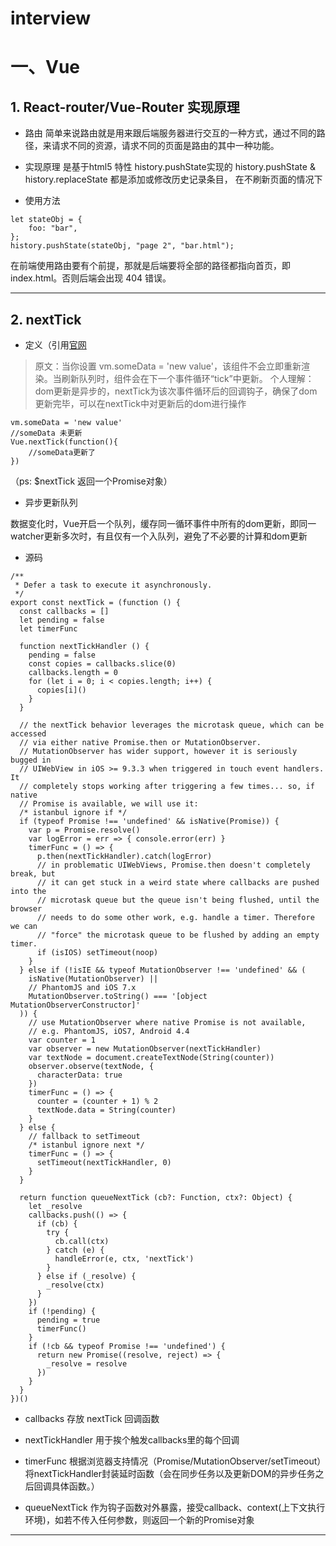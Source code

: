 # interview
# 一、Vue
## 1. React-router/Vue-Router  实现原理
   * 路由
简单来说路由就是用来跟后端服务器进行交互的一种方式，通过不同的路径，来请求不同的资源，请求不同的页面是路由的其中一种功能。
   * 实现原理
是基于html5 特性 history.pushState实现的
history.pushState & history.replaceState 都是添加或修改历史记录条目，
在不刷新页面的情况下

  * 使用方法
  ```
  let stateObj = {
      foo: "bar",
  };
  history.pushState(stateObj, "page 2", "bar.html");

  ```
  在前端使用路由要有个前提，那就是后端要将全部的路径都指向首页，即 index.html。否则后端会出现 404 错误。
***
## 2. nextTick
   * 定义（引用[官网](https://cn.vuejs.org/v2/api/#Vue-nextTick)
> 原文：当你设置 vm.someData = 'new value'，该组件不会立即重新渲染。当刷新队列时，组件会在下一个事件循环“tick”中更新。
个人理解：dom更新是异步的，nextTick为该次事件循环后的回调钩子，确保了dom更新完毕，可以在nextTick中对更新后的dom进行操作
```
vm.someData = 'new value'
//someData 未更新
Vue.nextTick(function(){
    //someData更新了
})
```
（ps: $nextTick 返回一个Promise对象）
   * 异步更新队列

数据变化时，Vue开启一个队列，缓存同一循环事件中所有的dom更新，即同一watcher更新多次时，有且仅有一个入队列，避免了不必要的计算和dom更新
   * 源码
```
/**
 * Defer a task to execute it asynchronously.
 */
export const nextTick = (function () {
  const callbacks = []
  let pending = false
  let timerFunc

  function nextTickHandler () {
    pending = false
    const copies = callbacks.slice(0)
    callbacks.length = 0
    for (let i = 0; i < copies.length; i++) {
      copies[i]()
    }
  }

  // the nextTick behavior leverages the microtask queue, which can be accessed
  // via either native Promise.then or MutationObserver.
  // MutationObserver has wider support, however it is seriously bugged in
  // UIWebView in iOS >= 9.3.3 when triggered in touch event handlers. It
  // completely stops working after triggering a few times... so, if native
  // Promise is available, we will use it:
  /* istanbul ignore if */
  if (typeof Promise !== 'undefined' && isNative(Promise)) {
    var p = Promise.resolve()
    var logError = err => { console.error(err) }
    timerFunc = () => {
      p.then(nextTickHandler).catch(logError)
      // in problematic UIWebViews, Promise.then doesn't completely break, but
      // it can get stuck in a weird state where callbacks are pushed into the
      // microtask queue but the queue isn't being flushed, until the browser
      // needs to do some other work, e.g. handle a timer. Therefore we can
      // "force" the microtask queue to be flushed by adding an empty timer.
      if (isIOS) setTimeout(noop)
    }
  } else if (!isIE && typeof MutationObserver !== 'undefined' && (
    isNative(MutationObserver) ||
    // PhantomJS and iOS 7.x
    MutationObserver.toString() === '[object MutationObserverConstructor]'
  )) {
    // use MutationObserver where native Promise is not available,
    // e.g. PhantomJS, iOS7, Android 4.4
    var counter = 1
    var observer = new MutationObserver(nextTickHandler)
    var textNode = document.createTextNode(String(counter))
    observer.observe(textNode, {
      characterData: true
    })
    timerFunc = () => {
      counter = (counter + 1) % 2
      textNode.data = String(counter)
    }
  } else {
    // fallback to setTimeout
    /* istanbul ignore next */
    timerFunc = () => {
      setTimeout(nextTickHandler, 0)
    }
  }

  return function queueNextTick (cb?: Function, ctx?: Object) {
    let _resolve
    callbacks.push(() => {
      if (cb) {
        try {
          cb.call(ctx)
        } catch (e) {
          handleError(e, ctx, 'nextTick')
        }
      } else if (_resolve) {
        _resolve(ctx)
      }
    })
    if (!pending) {
      pending = true
      timerFunc()
    }
    if (!cb && typeof Promise !== 'undefined') {
      return new Promise((resolve, reject) => {
        _resolve = resolve
      })
    }
  }
})()
```
   * callbacks 存放 nextTick 回调函数

   * nextTickHandler 用于挨个触发callbacks里的每个回调

   * timerFunc 根据浏览器支持情况（Promise/MutationObserver/setTimeout）将nextTickHandler封装延时函数（会在同步任务以及更新DOM的异步任务之后回调具体函数。）

   * queueNextTick 作为钩子函数对外暴露，接受callback、context(上下文执行环境)，如若不传入任何参数，则返回一个新的Promise对象

***

